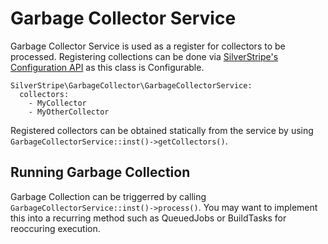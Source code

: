 # Garbage Collector Service

Garbage Collector Service is used as a register for collectors to be processed. Registering collections can be done via [SilverStripe's Configuration API](https://docs.silverstripe.org/en/4/developer_guides/configuration/configuration/) as this class is Configurable.

```
SilverStripe\GarbageCollector\GarbageCollectorService:
  collectors:
    - MyCollector
    - MyOtherCollector
```
Registered collectors can be obtained statically from the service by using `GarbageCollectorService::inst()->getCollectors()`.

## Running Garbage Collection

Garbage Collection can be triggerred by calling `GarbageCollectorService::inst()->process()`. You may want to implement this into a recurring method such as QueuedJobs or BuildTasks for reoccuring execution.